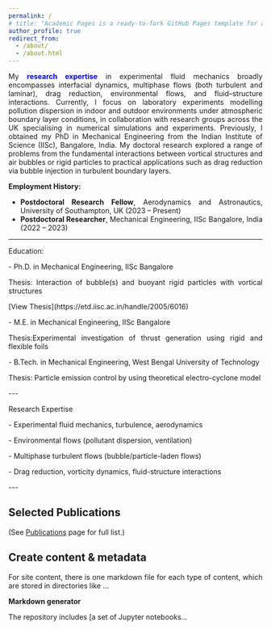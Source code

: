 ```yaml
---
permalink: /
# title: "Academic Pages is a ready-to-fork GitHub Pages template for academic personal websites"
author_profile: true
redirect_from: 
  - /about/
  - /about.html
---
```

 
<div style="text-align: justify;">
<p>
My <span style="color: blue;"><b>research expertise</b></span> in experimental fluid mechanics broadly encompasses interfacial dynamics, multiphase flows (both turbulent and laminar), drag reduction, environmental flows, and fluid–structure interactions. Currently, I focus on laboratory experiments modelling pollution dispersion in indoor and outdoor environments under atmospheric boundary layer conditions, in collaboration with research groups across the UK specialising in numerical simulations and experiments. Previously, I obtained my PhD in Mechanical Engineering from the Indian Institute of Science (IISc), Bangalore, India. My doctoral research explored a range of problems from the fundamental interactions between vortical structures and air bubbles or rigid particles to practical applications such as drag reduction via bubble injection in turbulent boundary layers. 
<p>
  
**Employment History:**

- **Postdoctoral Research Fellow**, Aerodynamics and Astronautics, University of Southampton, UK (2023 – Present)  
- **Postdoctoral Researcher**, Mechanical Engineering, IISc Bangalore, India (2022 – 2023)

---

Education:
<p>
- Ph.D. in Mechanical Engineering, IISc Bangalore 
  <p>
  Thesis: Interaction of bubble(s) and buoyant rigid particles with vortical structures
    <p>
  [View Thesis](https://etd.iisc.ac.in/handle/2005/6016)
<p>
  <p>
- M.E. in Mechanical Engineering, IISc Bangalore 
  <p>
  Thesis:Experimental investigation of thrust generation using rigid and flexible foils
<p>
  <p>
- B.Tech. in Mechanical Engineering, West Bengal University of Technology 
  <p>
  Thesis: Particle emission control by using theoretical electro-cyclone model
<p>
  <p>
---
<p>
Research Expertise
<p>
- Experimental fluid mechanics, turbulence, aerodynamics
<p>  
- Environmental flows (pollutant dispersion, ventilation)
<p> 
- Multiphase turbulent flows (bubble/particle-laden flows)
<p> 
- Drag reduction, vorticity dynamics, fluid-structure interactions
<p>
---

## Selected Publications

(See [Publications](/publications/) page for full list.)






Create content & metadata
------
For site content, there is one markdown file for each type of content, which are stored in directories like ...

**Markdown generator**

The repository includes [a set of Jupyter notebooks...
